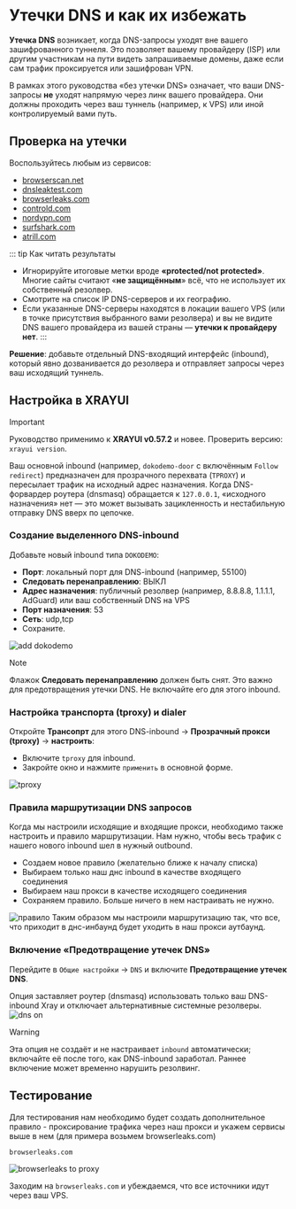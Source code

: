 # Утечки DNS и как их избежать

**Утечка DNS** возникает, когда DNS-запросы уходят вне вашего зашифрованного туннеля. Это позволяет вашему провайдеру (ISP) или другим участникам на пути видеть запрашиваемые домены, даже если сам трафик проксируется или зашифрован VPN.

В рамках этого руководства «без утечки DNS» означает, что ваши DNS-запросы **не** уходят напрямую через линк вашего провайдера. Они должны проходить через ваш туннель (например, к VPS) или иной контролируемый вами путь.

## Проверка на утечки

Воспользуйтесь любым из сервисов:

- [browserscan.net](https://www.browserscan.net/ru/dns-leak)
- [dnsleaktest.com](https://dnsleaktest.com/)
- [browserleaks.com](https://browserleaks.com/dns)
- [controld.com](https://controld.com/tools/dns-leak-test)
- [nordvpn.com](https://nordvpn.com/ru/dns-leak-test/)
- [surfshark.com](https://surfshark.com/ru/dns-leak-test)
- [atrill.com](https://www.astrill.com/ru/dns-leak-test)

::: tip Как читать результаты

- Игнорируйте итоговые метки вроде **«protected/not protected»**. Многие сайты считают «**не защищённым**» всё, что не использует их собственный резолвер.
- Смотрите на список IP DNS-серверов и их географию.
- Если указанные DNS-серверы находятся в локации вашего VPS (или в точке присутствия выбранного вами резолвера) и вы не видите DNS вашего провайдера из вашей страны — **утечки к провайдеру нет**.
  :::

**Решение**: добавьте отдельный DNS-входящий интерфейс (inbound), который явно дозванивается до резолвера и отправляет запросы через ваш исходящий туннель.

## Настройка в XRAYUI

> [!important]
> Руководство применимо к **XRAYUI v0.57.2** и новее. Проверить версию: `xrayui version`.

Ваш основной inbound (например, `dokodemo-door` с включённым `Follow redirect`) предназначен для прозрачного перехвата (`TPROXY`) и пересылает трафик на исходный адрес назначения. Когда DNS-форвардер роутера (dnsmasq) обращается к `127.0.0.1`, «исходного назначения» нет — это может вызывать зацикленность и нестабильную отправку DNS вверх по цепочке.

### Создание выделенного DNS-inbound

Добавьте новый inbound типа `DOKODEMO`:

- **Порт**: локальный порт для DNS-inbound (например, 55100)
- **Следовать перенаправлению**: ВЫКЛ
- **Адрес назначения**: публичный резолвер (например, 8.8.8.8, 1.1.1.1, AdGuard) или ваш собственный DNS на VPS
- **Порт назначения**: 53
- **Сеть**: udp,tcp
- Сохраните.

![add dokodemo](../.vuepress/public/images/dns-leak/20250803155225.png)

> [!note]
> Флажок **Следовать перенаправлению** должен быть снят. Это важно для предотвращения утечки DNS. Не включайте его для этого inbound.

### Настройка транспорта (tproxy) и dialer

Откройте **Трансопрт** для этого DNS-inbound → **Прозрачный прокси (tproxy)** → **настроить**:

- Включите `tproxy` для inbound.
- Закройте окно и нажмите `применить` в основной форме.

![tproxy](../.vuepress/public/images/dns-leak/20250803163324.png)

### Правила маршрутизации DNS запросов

Когда мы настроили исходящие и входящие прокси, необходимо также настроить и правило маршрутизации. Нам нужно, чтобы весь трафик с нашего нового inbound шел в нужный outbound.

- Создаем новое правило (желательно ближе к началу списка)
- Выбираем только наш днс inbound в качестве входящего соединения
- Выбираем наш прокси в качестве исходящего соединения
- Сохраняем правило. Больше ничего в нем настраивать не нужно.

![правило](../.vuepress/public/images/dns-leak/20250803163758.png)
Таким образом мы настроили маршрутизацию так, что все, что приходит в днс-инбаунд будет уходить в наш прокси аутбаунд.

### Включение «Предотвращение утечек DNS»

Перейдите в `Общие настройки` → `DNS` и включите **Предотвращение утечек DNS**.

Опция заставляет роутер (dnsmasq) использовать только ваш DNS-inbound Xray и отключает альтернативные системные резолверы.
![dns on](../.vuepress/public/images/dns-leak/20250803164552.png)

> [!warning]
> Эта опция не создаёт и не настраивает `inbound` автоматически; включайте её после того, как DNS-inbound заработал. Раннее включение может временно нарушить резолвинг.

## Тестирование

Для тестирования нам необходимо будет создать дополнительное правило - проксирование трафика через наш прокси и укажем сервисы выше в нем (для примера возьмем browserleaks.com)

```text
browserleaks.com
```

![browserleaks to proxy](../.vuepress/public/images/dns-leak/20250803165258.png)

Заходим на `browserleaks.com` и убеждаемся, что все источники идут через ваш VPS.

